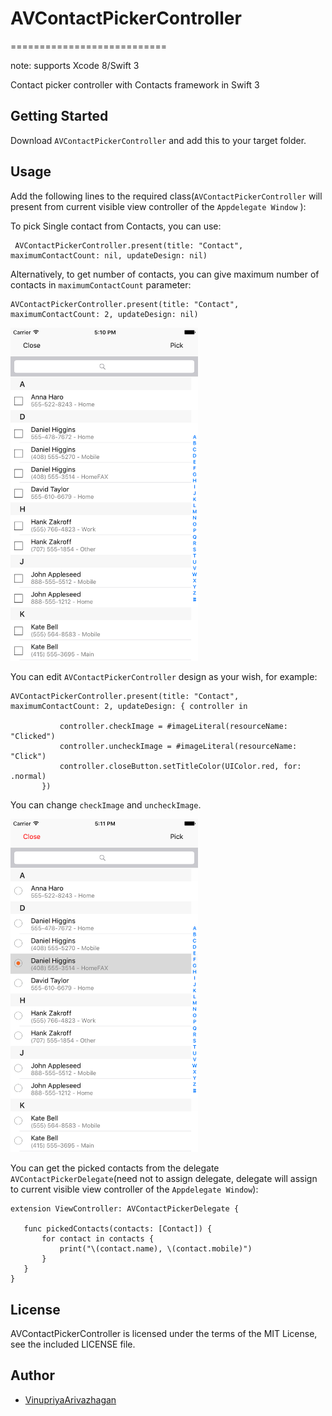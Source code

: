 # AVContactPickerController
===========================

note: supports Xcode 8/Swift 3

Contact picker controller with Contacts framework in Swift 3

## Getting Started

Download `AVContactPickerController` and add this to your target folder.

## Usage

Add the following lines to the required class(`AVContactPickerController` will present from current visible view controller of the `Appdelegate Window` ):

To pick Single contact from Contacts, you can use:
```
 AVContactPickerController.present(title: "Contact", maximumContactCount: nil, updateDesign: nil)
 ```
 
 Alternatively, to get number of contacts, you can give maximum number of contacts in `maximumContactCount` parameter:
 ```
 AVContactPickerController.present(title: "Contact", maximumContactCount: 2, updateDesign: nil)
 ```
 
 <img src="normal.png" alt="normal" width="300"/>
 
 You can edit `AVContactPickerController` design as your wish, for example:
 ```
 AVContactPickerController.present(title: "Contact", maximumContactCount: 2, updateDesign: { controller in
            
            controller.checkImage = #imageLiteral(resourceName: "Clicked")
            controller.uncheckImage = #imageLiteral(resourceName: "Click")
            controller.closeButton.setTitleColor(UIColor.red, for: .normal)
        })
 ```
 You can change `checkImage` and `uncheckImage`.
 
 <img src="updated.png" alt="normal" width="300"/>
 
 You can get the picked contacts from the delegate `AVContactPickerDelegate`(need not to assign delegate, delegate will assign to current visible view controller of the `Appdelegate Window`):
 ````
 extension ViewController: AVContactPickerDelegate {
    
    func pickedContacts(contacts: [Contact]) {
        for contact in contacts {
            print("\(contact.name), \(contact.mobile)")
        }
    }
}
``````

 
 License
-------
AVContactPickerController is licensed under the terms of the MIT License, see the included LICENSE file.


Author
-------
- [VinupriyaArivazhagan](https://genericswift.wordpress.com/)
